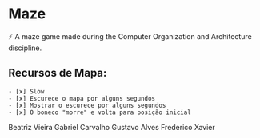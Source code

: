 # Maze

⚡ A maze game made during the Computer Organization and Architecture discipline.

## Recursos de Mapa:
    - [x] Slow
    - [x] Escurece o mapa por alguns segundos
    - [x] Mostrar o escurece por alguns segundos
    - [x] O boneco "morre" e volta para posição inicial 


Beatriz Vieira
Gabriel Carvalho
Gustavo Alves
Frederico Xavier
